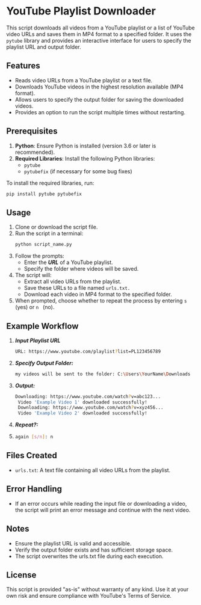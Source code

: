 # YouTube Playlist Downloader
This script downloads all videos from a YouTube playlist or a list of YouTube video URLs and saves them in MP4 format to a specified folder. It uses the ```pytube``` library and provides an interactive interface for users to specify the playlist URL and output folder.

## Features
- Reads video URLs from a YouTube playlist or a text file.
- Downloads YouTube videos in the highest resolution available (MP4 format).
- Allows users to specify the output folder for saving the downloaded videos.
- Provides an option to run the script multiple times without restarting.

## Prerequisites
1. **Python**: Ensure Python is installed (version 3.6 or later is recommended).
2. **Required Libraries**: Install the following Python libraries:
   - ```pytube```
   - ```pytubefix``` (if necessary for some bug fixes)

To install the required libraries, run: <br/>
```bash
pip install pytube pytubefix
```
## Usage
1. Clone or download the script file.
2. Run the script in a terminal:
   ```bash
   python script_name.py
3. Follow the prompts:
   - Enter the ***URL*** of a YouTube playlist.
   - Specify the folder where videos will be saved.
4. The script will:
   - Extract all video URLs from the playlist.
   - Save these URLs to a file named ```urls.txt.```
   - Download each video in MP4 format to the specified folder.
5.  When prompted, choose whether to repeat the process by entering ```s``` (yes) or ```n ``` (no).
## Example Workflow
1. ***Input Playlist URL***
   ```bash
   URL: https://www.youtube.com/playlist?list=PL123456789
   ```
2. ***Specify Output Folder:***
   ```bash
   my videos will be sent to the folder: C:\Users\YourName\Downloads
   ```
3. ***Output:***
   ```bash
   Downloading: https://www.youtube.com/watch?v=abc123...
    Video 'Example Video 1' downloaded successfully!
    Downloading: https://www.youtube.com/watch?v=xyz456...
    Video 'Example Video 2' downloaded successfully!
4. ***Repeat?:***
5. ```bash
   again [s/n]: n

## Files Created
- ```urls.txt```: A text file containing all video URLs from the playlist.
## Error Handling
- If an error occurs while reading the input file or downloading a video, the script will print an error message and continue with the next video.
## Notes
- Ensure the playlist URL is valid and accessible.
- Verify the output folder exists and has sufficient storage space.
- The script overwrites the urls.txt file during each execution.
## License
This script is provided "as-is" without warranty of any kind. Use it at your own risk and ensure compliance with YouTube's Terms of Service.
